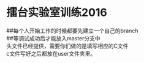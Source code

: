 # 擂台实验室训练2016
##每个人开始工作的时候都要先建立一个自己的branch</br>
##等调试成功后才能放入master分支中</br>
头文件已经提供，需要你们做的是填写相应的C文件</br>
c文件写好之后都放在user文件夹里。</br>

